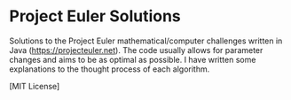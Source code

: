 # Project Euler Solutions
Solutions to the Project Euler mathematical/computer challenges written in Java (https://projecteuler.net). The code usually allows for parameter changes and aims to be as optimal as possible. I have written some explanations to the thought process of each algorithm. 

[MIT License]
